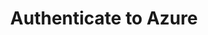 ---
type: docs
title: "Authenticate to Azure"
linkTitle: "Authenticate to Azure"
weight: 1600
description: "Learn about authenticating Azure components using Azure Active Directory or Managed Service Identities"
---